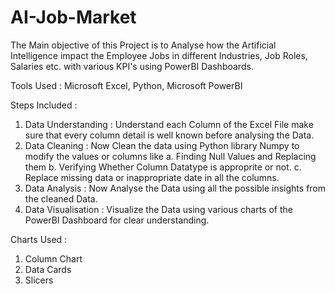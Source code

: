 # AI-Job-Market

The Main objective of this Project is to Analyse how the Artificial Intelligence impact the Employee Jobs in different Industries, Job Roles, Salaries etc. with various KPI's using PowerBI Dashboards.

Tools Used : Microsoft Excel, Python, Microsoft PowerBI

Steps Included :
1. Data Understanding : Understand each Column of the Excel File make sure that every column detail is well known before analysing the Data.
2. Data Cleaning      : Now Clean the data using Python library Numpy to modify the values or columns like
                                          a. Finding Null Values and Replacing them
                                          b. Verifying Whether Column Datatype is approprite or not.
                                          c. Replace missing data or inappropriate date in all the columns.
3. Data Analysis      : Now Analyse the Data using all the possible insights from the cleaned Data.
4. Data Visualisation : Visualize the Data using various charts of the PowerBI Dashboard for clear understanding.

Charts Used :
1. Column Chart
2. Data Cards
3. Slicers
